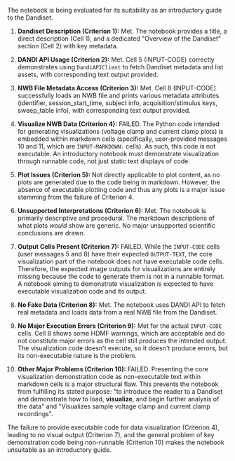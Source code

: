 The notebook is being evaluated for its suitability as an introductory guide to the Dandiset.

1.  **Dandiset Description (Criterion 1):** Met. The notebook provides a title, a direct description (Cell 1), and a dedicated "Overview of the Dandiset" section (Cell 2) with key metadata.

2.  **DANDI API Usage (Criterion 2):** Met. Cell 5 (INPUT-CODE) correctly demonstrates using `DandiAPIClient` to fetch Dandiset metadata and list assets, with corresponding text output provided.

3.  **NWB File Metadata Access (Criterion 3):** Met. Cell 8 (INPUT-CODE) successfully loads an NWB file and prints various metadata attributes (identifier, session_start_time, subject info, acquisition/stimulus keys, sweep_table info), with corresponding text output provided.

4.  **Visualize NWB Data (Criterion 4):** FAILED. The Python code intended for generating visualizations (voltage clamp and current clamp plots) is embedded within markdown cells (specifically, user-provided messages 10 and 11, which are `INPUT-MARKDOWN:` cells). As such, this code is not executable. An introductory notebook must demonstrate visualization through runnable code, not just static text displays of code.

5.  **Plot Issues (Criterion 5):** Not directly applicable to plot content, as no plots are generated due to the code being in markdown. However, the absence of executable plotting code and thus any plots is a major issue stemming from the failure of Criterion 4.

6.  **Unsupported Interpretations (Criterion 6):** Met. The notebook is primarily descriptive and procedural. The markdown descriptions of what plots *would* show are generic. No major unsupported scientific conclusions are drawn.

7.  **Output Cells Present (Criterion 7):** FAILED. While the `INPUT-CODE` cells (user messages 5 and 8) have their expected `OUTPUT-TEXT`, the core visualization part of the notebook does not have executable code cells. Therefore, the expected image outputs for visualizations are entirely missing because the code to generate them is not in a runnable format. A notebook aiming to demonstrate visualization is expected to have executable visualization code and its output.

8.  **No Fake Data (Criterion 8):** Met. The notebook uses DANDI API to fetch real metadata and loads data from a real NWB file from the Dandiset.

9.  **No Major Execution Errors (Criterion 9):** Met for the actual `INPUT-CODE` cells. Cell 8 shows some HDMF warnings, which are acceptable and do not constitute major errors as the cell still produces the intended output. The visualization code doesn't execute, so it doesn't produce errors, but its non-executable nature is the problem.

10. **Other Major Problems (Criterion 10):** FAILED. Presenting the core visualization demonstration code as non-executable text within markdown cells is a major structural flaw. This prevents the notebook from fulfilling its stated purpose: "to introduce the reader to a Dandiset and demonstrate how to load, **visualize**, and begin further analysis of the data" and "Visualizes sample voltage clamp and current clamp recordings".

The failure to provide executable code for data visualization (Criterion 4), leading to no visual output (Criterion 7), and the general problem of key demonstration code being non-runnable (Criterion 10) makes the notebook unsuitable as an introductory guide.